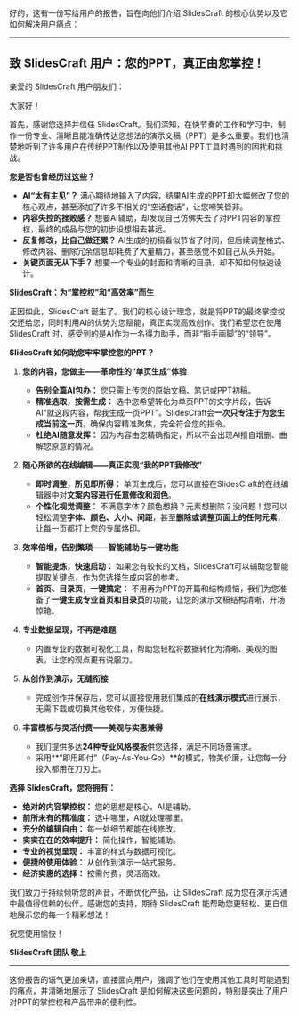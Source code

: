 好的，这有一份写给用户的报告，旨在向他们介绍 SlidesCraft 的核心优势以及它如何解决用户痛点：

---

## 致 SlidesCraft 用户：您的PPT，真正由您掌控！

亲爱的 SlidesCraft 用户朋友们：

大家好！

首先，感谢您选择并信任 SlidesCraft。我们深知，在快节奏的工作和学习中，制作一份专业、清晰且能准确传达您想法的演示文稿（PPT）是多么重要。我们也清楚地听到了许多用户在传统PPT制作以及使用其他AI PPT工具时遇到的困扰和挑战。

**您是否也曾经历过这些？**

*   **AI“太有主见”？** 满心期待地输入了内容，结果AI生成的PPT却大幅修改了您的核心观点，甚至添加了许多不相关的“空话套话”，让您啼笑皆非。
*   **内容失控的挫败感？** 想要AI辅助，却发现自己仿佛失去了对PPT内容的掌控权，最终的成品与您的初步设想相去甚远。
*   **反复修改，比自己做还累？** AI生成的初稿看似节省了时间，但后续调整格式、修改内容、删除冗余信息却耗费了大量精力，甚至感觉不如自己从头开始。
*   **关键页面无从下手？** 想要一个专业的封面和清晰的目录，却不知如何快速设计。

**SlidesCraft：为“掌控权”和“高效率”而生**

正因如此，SlidesCraft 诞生了。我们的核心设计理念，就是将PPT的最终掌控权交还给您，同时利用AI的优势为您赋能，真正实现高效创作。我们希望您在使用 SlidesCraft 时，感受到的是AI作为一名得力助手，而非“指手画脚”的“领导”。

**SlidesCraft 如何助您牢牢掌控您的PPT？**

1.  **您的内容，您做主——革命性的“单页生成”体验**
    *   **告别全篇AI包办：** 您只需上传您的原始文稿、笔记或PPT初稿。
    *   **精准选取，按需生成：** 选中您希望转化为单页PPT的文字片段，告诉AI“就这段内容，帮我生成一页PPT”。SlidesCraft会**一次只专注于为您生成当前这一页**，确保内容精准聚焦，完全符合您的指令。
    *   **杜绝AI随意发挥：** 因为内容由您精确指定，所以不会出现AI擅自增删、曲解您原意的情况。

2.  **随心所欲的在线编辑——真正实现“我的PPT我修改”**
    *   **即时调整，所见即所得：** 单页生成后，您可以直接在SlidesCraft的在线编辑器中对**文案内容进行任意修改和润色**。
    *   **个性化视觉调整：** 不满意字体？颜色想换？元素想删除？没问题！您可以轻松调整**字体、颜色、大小、间距**，甚至**删除或调整页面上的任何元素**，让每一页都打上您的专属烙印。

3.  **效率倍增，告别繁琐——智能辅助与一键功能**
    *   **智能提炼，快速启动：** 如果您有较长的文档，SlidesCraft可以辅助您智能提取关键点，作为您选择生成内容的参考。
    *   **首页、目录页，一键搞定：** 不用再为PPT的开篇和结构烦恼，我们为您准备了**一键生成专业首页和目录页**的功能，让您的演示文稿结构清晰，开场惊艳。

4.  **专业数据呈现，不再是难题**
    *   内置专业的数据可视化工具，帮助您轻松将数据转化为清晰、美观的图表，让您的观点更有说服力。

5.  **从创作到演示，无缝衔接**
    *   完成创作并保存后，您可以直接使用我们集成的**在线演示模式**进行展示，无需下载或切换其他软件，方便快捷。

6.  **丰富模板与灵活付费——美观与实惠兼得**
    *   我们提供多达**24种专业风格模板**供您选择，满足不同场景需求。
    *   采用**“即用即付”（Pay-As-You-Go）**的模式，物美价廉，让您每一分投入都用在刀刃上。

**选择 SlidesCraft，您将拥有：**

*   **绝对的内容掌控权：** 您的思想是核心，AI是辅助。
*   **前所未有的精准度：** 选中哪里，AI就处理哪里。
*   **充分的编辑自由：** 每一处细节都能在线修改。
*   **实实在在的效率提升：** 简化操作，智能辅助。
*   **专业的视觉呈现：** 丰富的样式与数据可视化。
*   **便捷的使用体验：** 从创作到演示一站式服务。
*   **经济实惠的选择：** 按需付费，灵活高效。

我们致力于持续倾听您的声音，不断优化产品，让 SlidesCraft 成为您在演示沟通中最值得信赖的伙伴。感谢您的支持，期待 SlidesCraft 能帮助您更轻松、更自信地展示您的每一个精彩想法！

祝您使用愉快！

**SlidesCraft 团队 敬上**

---

这份报告的语气更加亲切，直接面向用户，强调了他们在使用其他工具时可能遇到的痛点，并清晰地展示了 SlidesCraft 是如何解决这些问题的，特别是突出了用户对PPT的掌控权和产品带来的便利性。